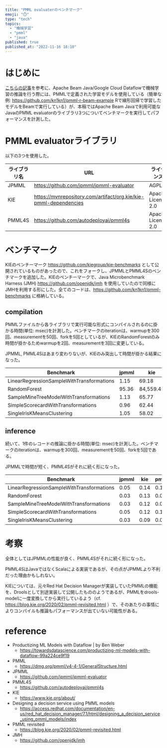 ```yaml
---
title: "PMML evaluaterのベンチマーク"
emoji: "⏱️"
type: "tech"
topics:
  - "機械学習"
  - "pmml"
  - "java"
published: true
published_at: "2022-11-16 18:10"
---
```


# はじめに

[こちらの記事](https://towardsdatascience.com/productizing-ml-models-with-dataflow-99a224ce9f19)を参考に、Apache Beam Java/Google Cloud Dataflowで機械学習の推論を行う際には、PMMLで定義された学習モデルを使用している（簡単な例: https://github.com/kn1kn1/pmml-r-beam-example Rで線形回帰で学習したモデルをBeamで実行している）が、本稿ではApache Beam Javaで利用可能なJavaのPMML evaluatorのライブラリ3つについてベンチマークを実行してパフォーマンスを計測した。

# PMML evaluatorライブラリ
以下の3つを使用した。

|ライブラリ名|URL|ライセンス|主な開発元|
|---|---|---|---|
|JPMML|https://github.com/jpmml/jpmml-evaluator|AGPL3|Openscoring|
|KIE|https://mvnrepository.com/artifact/org.kie/kie-pmml-dependencies|Apache License 2.0|RedHat|
|PMML4S|https://github.com/autodeployai/pmml4s|Apache License 2.0|AutoDeploy.AI|

# ベンチマーク

KIEのペンチーマーク https://github.com/kiegroup/kie-benchmarks として公開されているものがあったので、これをフォークし、JPMMLとPMML4Sのベンチマークを追加した。KIEのペンチーマークで、Java Microbenchmark Harness (JMH) https://github.com/openjdk/jmh を使用していたので同様にJMHを利用する形にした。全てのコードは、https://github.com/kn1kn1/pmml-benchmarks に格納している。

## compilation

PMMLファイルから各ライブラリで実行可能な形式にコンパイルされるのに掛かる時間(単位: msec)を計測した。ベンチマークのiterationは、warmupを300回、measurementを50回、forkを5回としているが、KIEのRandomForestのみ時間が掛かるためwarmupを2回、measurementを3回に変更している。

JPMML, PMML4Sはあまり変わりないが、KIEのみ突出して時間が掛かる結果になった。

| Benchmark                                 | jpmml | kie      | pmml4s | 
|-------------------------------------------|-------|----------|--------| 
| LinearRegressionSampleWithTransformations | 1.15  | 69.18    | 0.53   | 
| RandomForest                              | 95.36 | 84,559.45 | 197.58 | 
| SampleMineTreeModelWithTransformations    | 1.13  | 65.77    | 0.49   | 
| SimpleScorecardWithTransformations        | 0.96  | 62.44    | 0.45   | 
| SingleIrisKMeansClustering                | 1.05  | 58.02    | 0.45   | 


## inference

続いて、1件のレコードの推論に掛かる時間(単位: msec)を計測した。ベンチマークのiterationは、warmupを300回、measurementを50回、forkを5回である。

JPMMLで時間が短く、PMML4Sがそれに続く形になった。

| Benchmark                                 | jpmml | kie  | pmml4s | 
|-------------------------------------------|-------|------|--------| 
| LinearRegressionSampleWithTransformations | 0.05  | 0.14 | 0.10   | 
| RandomForest                              | 0.03  | 0.13 | 0.04   | 
| SampleMineTreeModelWithTransformations    | 0.03  | 0.12 | 0.08   | 
| SimpleScorecardWithTransformations        | 0.05  | 0.12 | 0.11   | 
| SingleIrisKMeansClustering                | 0.03  | 0.09 | 0.08   | 

# 考察

全体としてはJPMMLの性能が良く、PMML4Sがそれに続く形になった。

PMML4SはJavaではなくScalaによる実装であるが、その点がJPMMLより不利だった理由かもしれない。

KIEについては、元々Red Hat Decision Managerが実装していたPMMLの機能を、Droolsとして別途実装して公開したもののようであるが、PMMLをdrools-modelに一度変換してから実行しているよう（cf. https://blog.kie.org/2020/02/pmml-revisited.html ）で、そのあたりの事情によりコンパイルも推論もパフォーマンスが出ていない可能性がある。

# reference
- Productizing ML Models with Dataflow | by Ben Weber
  - https://towardsdatascience.com/productizing-ml-models-with-dataflow-99a224ce9f19
- PMML
  - https://dmg.org/pmml/v4-4-1/GeneralStructure.html
- JPMML
  - https://github.com/jpmml/jpmml-evaluator
- PMML4S
  - https://github.com/autodeployai/pmml4s
- KIE
  - https://www.kie.org/about/
- Designing a decision service using PMML models
  - https://access.redhat.com/documentation/en-us/red_hat_decision_manager/7.1/html/designing_a_decision_service_using_pmml_models/index
- PMML revisited
  - https://blog.kie.org/2020/02/pmml-revisited.html
- JMH
  - https://github.com/openjdk/jmh